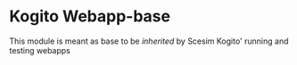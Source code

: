Kogito Webapp-base
==================================

This module is meant as base to be *inherited* by Scesim Kogito' running and testing webapps